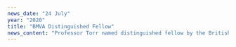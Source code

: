 ```yaml
---
news_date: "24 July"
year: "2020"
title: "BMVA Distinguished Fellow"
news_content: "Professor Torr named distinguished fellow by the British Machine Vision Association."
---
```

